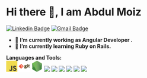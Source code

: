 # Hi there 👋, I am Abdul Moiz

[![Linkedin Badge](https://img.shields.io/badge/-abdulmoiz-blue?style=flat-square&logo=Linkedin&logoColor=white&link=https://www.linkedin.com/in/abdulmoiz321/)](https://www.linkedin.com/in/abdulmoiz321/)
[![Gmail Badge](https://img.shields.io/badge/-abdulmoiz23199@yahoo.com-c14438?style=flat-square&logo=Gmail&logoColor=white&link=mailto:abdulmoiz23199@yahoo.com)](mailto:abdulmoiz23199@yahoo.com)

- 🔭 **I’m currently working as Angular Developer .**
- 🌱 **I’m currently learning Ruby on Rails.**


**Languages and Tools:**  
<img height="30" src="https://raw.githubusercontent.com/github/explore/80688e429a7d4ef2fca1e82350fe8e3517d3494d/topics/javascript/javascript.png">
<img height="30" src="https://github.com/Pythunder/explore/blob/80688e429a7d4ef2fca1e82350fe8e3517d3494d/topics/git/git.png">
<img height="30" src="https://raw.githubusercontent.com/github/explore/80688e429a7d4ef2fca1e82350fe8e3517d3494d/topics/nodejs/nodejs.png">
<img height="30" src="https://angular.io/assets/images/logos/angular/angular.png">
<img height="30" src="https://icon-library.com/images/ruby-on-rails-icon/ruby-on-rails-icon-29.jpg">
<img height="30" src="https://cdn-icons-png.flaticon.com/512/732/732212.png">
<img height="30" src="https://toppng.com/uploads/preview/html-css-js-icons-11563328364gmstz4ubs9.png">
<img height="30" src="https://upload.wikimedia.org/wikipedia/commons/thumb/e/e3/Android_Studio_Icon_%282014-2019%29.svg/1200px-Android_Studio_Icon_%282014-2019%29.svg.png">
<img height="30" src="https://www.svgrepo.com/show/303388/java-4-logo.svg">

